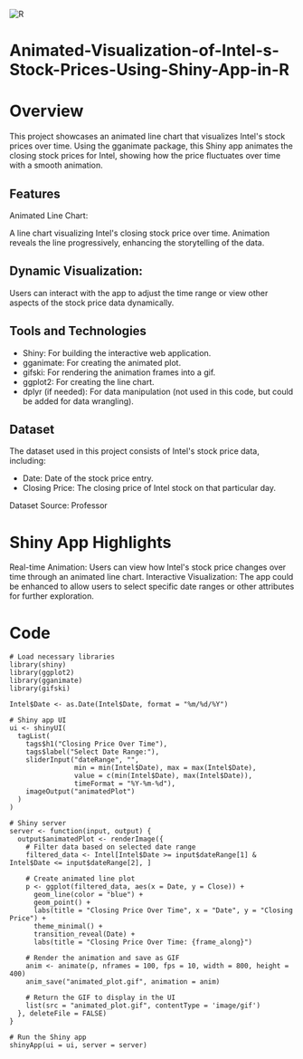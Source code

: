 ![R](https://img.shields.io/badge/R-276DC3?style=for-the-badge&logo=r&logoColor=white)

# Animated-Visualization-of-Intel-s-Stock-Prices-Using-Shiny-App-in-R

# Overview
This project showcases an animated line chart that visualizes Intel's stock prices over time. Using the gganimate package, this Shiny app animates the closing stock prices for Intel, showing how the price fluctuates over time with a smooth animation.

## Features
Animated Line Chart:

A line chart visualizing Intel's closing stock price over time.
Animation reveals the line progressively, enhancing the storytelling of the data.

## Dynamic Visualization:
Users can interact with the app to adjust the time range or view other aspects of the stock price data dynamically.

## Tools and Technologies
- Shiny: For building the interactive web application.
- gganimate: For creating the animated plot.
- gifski: For rendering the animation frames into a gif.
- ggplot2: For creating the line chart.
- dplyr (if needed): For data manipulation (not used in this code, but could be added for data wrangling).

## Dataset
The dataset used in this project consists of Intel's stock price data, including:

- Date: Date of the stock price entry.
- Closing Price: The closing price of Intel stock on that particular day.

Dataset Source: Professor

# Shiny App Highlights
Real-time Animation: Users can view how Intel's stock price changes over time through an animated line chart.
Interactive Visualization: The app could be enhanced to allow users to select specific date ranges or other attributes for further exploration.


# Code

    # Load necessary libraries
    library(shiny)
    library(ggplot2)
    library(gganimate)
    library(gifski)
    
    Intel$Date <- as.Date(Intel$Date, format = "%m/%d/%Y")
    
    # Shiny app UI
    ui <- shinyUI(
      tagList(
        tags$h1("Closing Price Over Time"),
        tags$label("Select Date Range:"),
        sliderInput("dateRange", "",
                    min = min(Intel$Date), max = max(Intel$Date),
                    value = c(min(Intel$Date), max(Intel$Date)),
                    timeFormat = "%Y-%m-%d"),
        imageOutput("animatedPlot")
      )
    )
    
    # Shiny server
    server <- function(input, output) {
      output$animatedPlot <- renderImage({
        # Filter data based on selected date range
        filtered_data <- Intel[Intel$Date >= input$dateRange[1] & Intel$Date <= input$dateRange[2], ]
        
        # Create animated line plot
        p <- ggplot(filtered_data, aes(x = Date, y = Close)) +
          geom_line(color = "blue") +
          geom_point() +
          labs(title = "Closing Price Over Time", x = "Date", y = "Closing Price") +
          theme_minimal() +
          transition_reveal(Date) +
          labs(title = "Closing Price Over Time: {frame_along}")
        
        # Render the animation and save as GIF
        anim <- animate(p, nframes = 100, fps = 10, width = 800, height = 400)
        anim_save("animated_plot.gif", animation = anim)
        
        # Return the GIF to display in the UI
        list(src = "animated_plot.gif", contentType = 'image/gif')
      }, deleteFile = FALSE)
    }
    
    # Run the Shiny app
    shinyApp(ui = ui, server = server)
